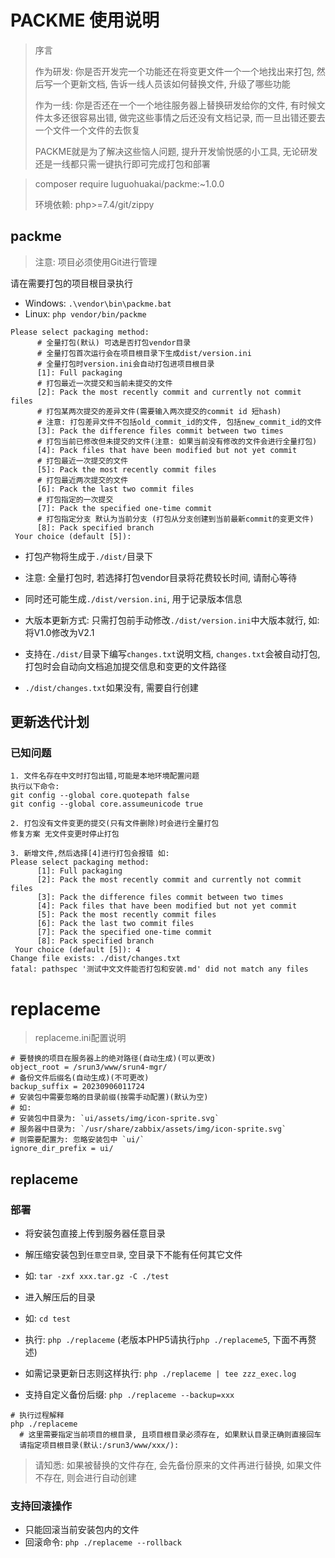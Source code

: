 # PACKME 使用说明

> 序言
>
> 作为研发: 你是否开发完一个功能还在将变更文件一个一个地找出来打包, 然后写一个更新文档, 告诉一线人员该如何替换文件, 升级了哪些功能
>
> 作为一线: 你是否还在一个一个地往服务器上替换研发给你的文件, 有时候文件太多还很容易出错, 做完这些事情之后还没有文档记录, 而一旦出错还要去一个文件一个文件的去恢复
>
> PACKME就是为了解决这些恼人问题, 提升开发愉悦感的小工具, 无论研发还是一线都只需一键执行即可完成打包和部署

> composer require luguohuakai/packme:~1.0.0
>
> 环境依赖: php>=7.4/git/zippy

## packme

> 注意: 项目必须使用Git进行管理

请在需要打包的项目根目录执行

* Windows: `.\vendor\bin\packme.bat`
* Linux: `php vendor/bin/packme`

```shell
Please select packaging method:
      # 全量打包(默认) 可选是否打包vendor目录
      # 全量打包首次运行会在项目根目录下生成dist/version.ini
      # 全量打包时version.ini会自动打包进项目根目录
      [1]: Full packaging
      # 打包最近一次提交和当前未提交的文件
      [2]: Pack the most recently commit and currently not commit files
      # 打包某两次提交的差异文件(需要输入两次提交的commit id 短hash)
      # 注意: 打包差异文件不包括old_commit_id的文件, 包括new_commit_id的文件
      [3]: Pack the difference files commit between two times
      # 打包当前已修改但未提交的文件(注意: 如果当前没有修改的文件会进行全量打包)
      [4]: Pack files that have been modified but not yet commit
      # 打包最近一次提交的文件
      [5]: Pack the most recently commit files
      # 打包最近两次提交的文件
      [6]: Pack the last two commit files
      # 打包指定的一次提交
      [7]: Pack the specified one-time commit
      # 打包指定分支 默认为当前分支 (打包从分支创建到当前最新commit的变更文件)
      [8]: Pack specified branch
 Your choice (default [5]): 
```

* 打包产物将生成于`./dist/`目录下
* 注意: 全量打包时, 若选择打包vendor目录将花费较长时间, 请耐心等待

* 同时还可能生成`./dist/version.ini`, 用于记录版本信息
* 大版本更新方式: 只需打包前手动修改`./dist/version.ini`中大版本就行, 如:将V1.0修改为V2.1

* 支持在`./dist/`目录下编写`changes.txt`说明文档, `changes.txt`会被自动打包, 打包时会自动向文档追加提交信息和变更的文件路径
* `./dist/changes.txt`如果没有, 需要自行创建

## 更新迭代计划

### 已知问题

```
1. 文件名存在中文时打包出错,可能是本地环境配置问题
执行以下命令:
git config --global core.quotepath false
git config --global core.assumeunicode true

2. 打包没有文件变更的提交(只有文件删除)时会进行全量打包
修复方案 无文件变更时停止打包

3. 新增文件,然后选择[4]进行打包会报错 如:
Please select packaging method:
      [1]: Full packaging
      [2]: Pack the most recently commit and currently not commit files
      [3]: Pack the difference files commit between two times
      [4]: Pack files that have been modified but not yet commit
      [5]: Pack the most recently commit files
      [6]: Pack the last two commit files
      [7]: Pack the specified one-time commit
      [8]: Pack specified branch
 Your choice (default [5]): 4
Change file exists: ./dist/changes.txt
fatal: pathspec '测试中文文件能否打包和安装.md' did not match any files
```

# replaceme

> replaceme.ini配置说明

```shell
# 要替换的项目在服务器上的绝对路径(自动生成)(可以更改)
object_root = /srun3/www/srun4-mgr/
# 备份文件后缀名(自动生成)(不可更改)
backup_suffix = 20230906011724
# 安装包中需要忽略的目录前缀(按需手动配置)(默认为空)
# 如: 
# 安装包中目录为: `ui/assets/img/icon-sprite.svg`
# 服务器中目录为: `/usr/share/zabbix/assets/img/icon-sprite.svg`
# 则需要配置为: 忽略安装包中 `ui/` 
ignore_dir_prefix = ui/
```

## replaceme

### 部署

* 将安装包直接上传到服务器任意目录
* 解压缩安装包到`任意空目录`, 空目录下不能有任何其它文件
* 如: `tar -zxf xxx.tar.gz -C ./test`
* 进入解压后的目录
* 如: `cd test`
* 执行: `php ./replaceme` (老版本PHP5请执行`php ./replaceme5`, 下面不再赘述)
* 如需记录更新日志则这样执行: `php ./replaceme | tee zzz_exec.log`

* 支持自定义备份后缀: `php ./replaceme --backup=xxx`

```shell
# 执行过程解释
php ./replaceme
  # 这里需要指定当前项目的根目录, 且项目根目录必须存在, 如果默认目录正确则直接回车
  请指定项目根目录(默认:/srun3/www/xxx/): 
```

> 请知悉: 如果被替换的文件存在, 会先备份原来的文件再进行替换, 如果文件不存在, 则会进行自动创建

### 支持回滚操作

* 只能回滚当前安装包内的文件
* 回滚命令: `php ./replaceme --rollback`

